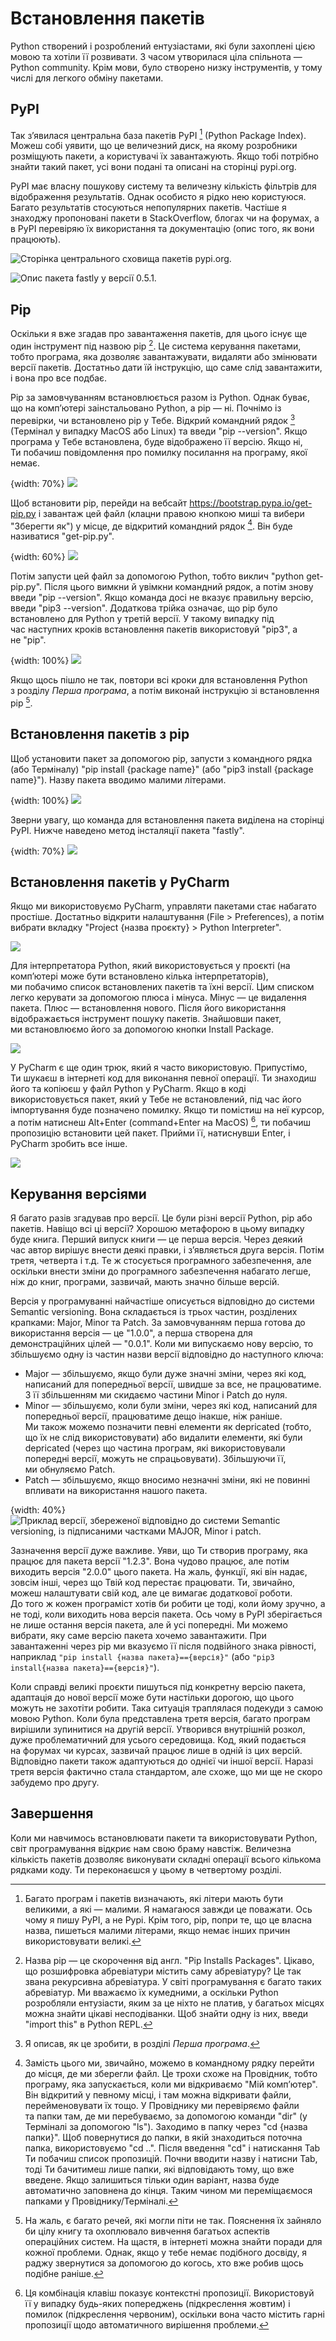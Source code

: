 # Встановлення пакетів

Python створений і розроблений ентузіастами, які були захоплені цією мовою та&nbsp;хотіли її&nbsp;розвивати. З часом утворилася ціла спільнота — Python community. Крім мови, було створено низку інструментів, у&nbsp;тому числі для легкого обміну пакетами.

## PyPI

Так з’явилася центральна база пакетів PyPI [^206_1] (Python Package Index). Можеш собі уявити, що&nbsp;це&nbsp;величезний диск, на&nbsp;якому розробники розміщують пакети, а користувачі їх завантажують. Якщо тобі потрібно знайти такий пакет, усі вони подані та&nbsp;описані на&nbsp;сторінці pypi.org.

PyPI має власну пошукову систему та&nbsp;величезну кількість фільтрів для відображення результатів. Однак особисто я рідко нею користуюся. Багато результатів стосуються непопулярних пакетів. Частіше я знаходжу пропоновані пакети в&nbsp;StackOverflow, блогах чи на&nbsp;форумах, а в&nbsp;PyPI перевіряю їх використання та&nbsp;документацію (опис того, як&nbsp;вони працюють).

![Сторінка центрального сховища пакетів *pypi.org*.](206_pypi.png)

![Опис пакета fastly у&nbsp;версії 0.5.1.](206_pypi_desc.png)

## Pip

Оскільки я вже згадав про завантаження пакетів, для цього існує ще один інструмент під назвою pip [^206_3]. Це система керування пакетами, тобто програма, яка дозволяє завантажувати, видаляти або змінювати версії пакетів. Достатньо дати їй інструкцію, що&nbsp;саме слід завантажити, і вона про все подбає.

Pip за замовчуванням встановлюється разом із Python. Однак буває, що&nbsp;на&nbsp;комп’ютері заінстальовано Python, а pip — ні. Почнімо із перевірки, чи встановлено pip у&nbsp;Тебе. Відкрий командний рядок [^206_4] (Термінал у&nbsp;випадку MacOS або Linux) та&nbsp;введи "pip --version". Якщо програма у&nbsp;Тебе встановлена, буде відображено її&nbsp;версію. Якщо ні, Ти&nbsp;побачиш повідомлення про помилку посилання на&nbsp;програму, якої немає.

{width: 70%}
![](206_pip_version_not_found.png)

Щоб встановити pip, перейди на&nbsp;вебсайт https://bootstrap.pypa.io/get-pip.py і завантаж цей файл (клацни правою кнопкою миші та&nbsp;вибери "Зберегти як") у&nbsp;місце, де&nbsp;відкритий командний рядок [^206_5]. Він буде називатися "get-pip.py".

{width: 60%}
![](206_save_as.png)

Потім запусти цей файл за допомогою Python, тобто виклич "python get-pip.py". Після цього вимкни й увімкни командний рядок, а потім знову введи "pip --version". Якщо команда досі не&nbsp;вказує правильну версію, введи "pip3 --version". Додаткова трійка означає, що&nbsp;pip було встановлено для Python у&nbsp;третій версії. У такому випадку під час&nbsp;наступних кроків встановлення пакетів використовуй "pip3", а не&nbsp;"pip".

{width: 100%}
![](206_pip_version.png)

Якщо щось пішло не&nbsp;так, повтори всі кроки для встановлення Python з&nbsp;розділу *Перша програма*, а потім виконай інструкцію зі встановлення pip [^206_6].

## Встановлення пакетів з&nbsp;pip

Щоб установити пакет за допомогою pip, запусти з&nbsp;командного рядка (або Терміналу) "pip install {package name}" (або "pip3 install {package name}"). Назву пакета вводимо малими літерами.

{width: 100%}
![](206_pip_install.png)

Зверни увагу, що&nbsp;команда для встановлення пакета виділена на&nbsp;сторінці PyPI. Нижче наведено метод інсталяції пакета "fastly".

{width: 70%}
![](206_pypi_desc_command.png)

## Встановлення пакетів у&nbsp;PyCharm

Якщо ми&nbsp;використовуємо PyCharm, управляти пакетами стає набагато простіше. Достатньо відкрити налаштування (File > Preferences), а потім вибрати вкладку "Project {назва проєкту} > Python Interpreter".

![](206_pycharm_settings_packages.png)

Для інтерпретатора Python, який використовується у&nbsp;проєкті (на комп’ютері може бути встановлено кілька інтерпретаторів), ми&nbsp;побачимо список встановлених пакетів та&nbsp;їхні версії. Цим списком легко керувати за допомогою плюса і мінуса. Мінус — це&nbsp;видалення пакета. Плюс — встановлення нового. Після його використання відображається інструмент пошуку пакетів. Знайшовши пакет, ми&nbsp;встановлюємо його за допомогою кнопки Install Package.

![](206_pycharm_install.png)

У PyCharm є ще один трюк, який я часто використовую. Припустімо, Ти&nbsp;шукаєш в&nbsp;інтернеті код для виконання певної операції. Ти&nbsp;знаходиш його та&nbsp;копіюєш у&nbsp;файл Python у&nbsp;PyCharm. Якщо в&nbsp;коді використовується пакет, який у&nbsp;Тебе не&nbsp;встановлений, під час&nbsp;його імпортування буде позначено помилку. Якщо ти помістиш на&nbsp;неї курсор, а потім натиснеш Alt+Enter (command+Enter на&nbsp;MacOS) [^206_7], ти побачиш пропозицію встановити цей пакет. Прийми її, натиснувши Enter, і PyCharm зробить все інше.

![](206_pycharm_install_suggestion.png)

## Керування версіями

Я багато разів згадував про версії. Це були різні версії Python, pip або пакетів. Навіщо всі ці версії? Хорошою метафорою в&nbsp;цьому випадку буде книга. Перший випуск книги — це&nbsp;перша версія. Через деякий час&nbsp;автор вирішує внести деякі правки, і з’являється друга версія. Потім третя, четверта і т.д. Те ж стосується програмного забезпечення, але оскільки внести зміни до програмного забезпечення набагато легше, ніж до книг, програми, зазвичай, мають значно більше версій.

Версія у&nbsp;програмуванні найчастіше описується відповідно до системи Semantic versioning. Вона складається із трьох частин, розділених крапками: Major, Minor та&nbsp;Patch. За замовчуванням перша готова до використання версія — це&nbsp;"1.0.0", а перша створена для демонстраційних цілей — "0.0.1". Коли ми&nbsp;випускаємо нову версію, то збільшуємо одну із частин назви версії відповідно до наступного ключа:
- Major — збільшуємо, якщо були дуже значні зміни, через які код, написаний для попередньої версії, швидше за все, не&nbsp;працюватиме. З її&nbsp;збільшенням ми&nbsp;скидаємо частини Minor і Patch до нуля.
- Minor — збільшуємо, коли були зміни, через які код, написаний для попередньої версії, працюватиме дещо інакше, ніж раніше. Ми&nbsp;також можемо позначити певні елементи як&nbsp;depricated (тобто, що&nbsp;їх не&nbsp;слід використовувати) або видалити елементи, які були depricated (через що&nbsp;частина програм, які використовували попередні версії, можуть не&nbsp;спрацьовувати). Збільшуючи її, ми&nbsp;обнуляємо Patch.
- Patch — збільшуємо, якщо вносимо незначні зміни, які не&nbsp;повинні впливати на&nbsp;використання нашого пакета.

{width: 40%}
![Приклад версії, збереженої відповідно до системи Semantic versioning, із підписаними частками MAJOR, Minor і patch.](sem_ver.png)

Зазначення версії дуже важливе. Уяви, що&nbsp;Ти створив програму, яка працює для пакета версії "1.2.3". Вона чудово працює, але потім виходить версія "2.0.0" цього пакета. На жаль, функції, які він надає, зовсім інші, через що&nbsp;Твій код перестає працювати. Ти, звичайно, можеш налаштувати свій код, але це&nbsp;вимагає додаткової роботи. До&nbsp;того ж кожен програміст хотів би робити це&nbsp;тоді, коли йому зручно, а не&nbsp;тоді, коли виходить нова версія пакета. Ось чому в&nbsp;PyPI зберігається не&nbsp;лише остання версія пакета, але й усі попередні. Ми&nbsp;можемо вибрати, яку саме версію пакета хочемо завантажити. При завантаженні через pip ми&nbsp;вказуємо її&nbsp;після подвійного знака рівності, наприклад `"pip install {назва пакета}=={версія}"` (або `"pip3 install{назва пакета}=={версія}"`).

Коли справді великі проєкти пишуться під конкретну версію пакета, адаптація до нової версії може бути настільки дорогою, що&nbsp;цього можуть не&nbsp;захотіти робити. Така ситуація траплялася подекуди з&nbsp;самою мовою Python. Коли була представлена третя версія, багато програм вирішили зупинитися на&nbsp;другій версії. Утворився внутрішній розкол, дуже проблематичний для усього середовища. Код, який подається на&nbsp;форумах чи курсах, зазвичай працює лише в&nbsp;одній із цих версій. Відповідно пакети також адаптуються до однієї чи іншої версії. Наразі третя версія фактично стала стандартом, але схоже, що&nbsp;ми&nbsp;ще не&nbsp;скоро забудемо про другу.

## Завершення

Коли ми&nbsp;навчимось встановлювати пакети та&nbsp;використовувати Python, світ програмування відкриє нам свою браму навстіж. Величезна кількість пакетів дозволяє виконувати складні операції всього кількома рядками коду. Ти&nbsp;переконаєшся у&nbsp;цьому в&nbsp;четвертому розділі.

[^206_1]: Багато програм і пакетів визначають, які літери мають бути великими, а які — малими. Я намагаюся завжди це&nbsp;поважати. Ось чому я пишу PyPI, а не&nbsp;Pypi. Крім того, pip, попри те, що&nbsp;це&nbsp;власна назва, пишеться малими літерами, якщо немає інших причин використовувати великі.
[^206_3]: Назва pip — це&nbsp;скорочення від англ. "Pip Installs Packages". Цікаво, що&nbsp;розшифровка абревіатури містить саму абревіатуру? Це так звана рекурсивна абревіатура. У світі програмування є багато таких абревіатур. Ми&nbsp;вважаємо їх кумедними, а оскільки Python розробляли ентузіасти, яким за це&nbsp;ніхто не&nbsp;платив, у&nbsp;багатьох місцях можна знайти цікаві несподіванки. Щоб&nbsp;знайти одну із них, введи "import this" в&nbsp;Python REPL.
[^206_4]: Я описав, як&nbsp;це&nbsp;зробити, в&nbsp;розділі *Перша програма*.
[^206_5]: Замість цього ми, звичайно, можемо в&nbsp;командному рядку перейти до місця, де&nbsp;ми&nbsp;зберегли файл. Це трохи схоже на&nbsp;Провідник, тобто програму, яка запускається, коли ми&nbsp;відкриваємо "Мій комп’ютер". Він відкритий у&nbsp;певному місці, і там можна відкривати файли, перейменовувати їх тощо. У Провіднику ми&nbsp;перевіряємо файли та&nbsp;папки там, де&nbsp;ми&nbsp;перебуваємо, за допомогою команди "dir" (у Терміналі за допомогою "ls"). Заходимо в&nbsp;папку через "cd {назва папки}". Щоб&nbsp;повернутися до папки, в&nbsp;якій знаходиться поточна папка, використовуємо "cd ..". Після введення "cd" і натискання Tab Ти&nbsp;побачиш список пропозицій. Почни вводити назву і натисни Tab, тоді Ти&nbsp;бачитимеш лише папки, які відповідають тому, що&nbsp;вже введене. Якщо залишиться тільки один варіант, назва буде автоматично заповнена до кінця. Таким чином ми&nbsp;переміщаємося папками у&nbsp;Провіднику/Терміналі.
[^206_6]: На жаль, є багато речей, які могли піти не&nbsp;так. Пояснення їх зайняло би цілу книгу та&nbsp;охоплювало вивчення багатьох аспектів операційних систем. На щастя, в&nbsp;інтернеті можна знайти поради для кожної проблеми. Однак, якщо у&nbsp;тебе немає подібного досвіду, я раджу звернутися за допомогою до когось, хто вже робив щось подібне раніше.
[^206_7]: Ця комбінація клавіш показує контекстні пропозиції. Використовуй її&nbsp;у випадку будь-яких попереджень (підкреслення жовтим) і помилок (підкреслення червоним), оскільки вона часто містить гарні пропозиції щодо автоматичного вирішення проблеми.

